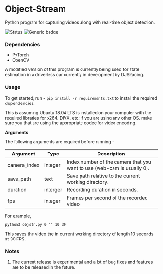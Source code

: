 # Object-Stream
Python program for capturing videos along with real-time object detection.

![Status](https://img.shields.io/badge/Status-Experimental-green.svg)
![Generic badge](https://img.shields.io/badge/Python-3.7.3-Blue.svg)

### Dependencies

<ul>
<li>PyTorch</li>
<li>OpenCV</li>
</ul>

A modified version of this program is currently being used for state estimation in a driverless car currently in development by DJSRacing.

### Usage

To get started, run - ```pip install -r requirements.txt``` to install the required dependencies.

This is assuming Ubuntu 18.04 LTS is installed on your computer with the required libraries for x264, DIVX, etc; if you are using any other OS, make sure you that are using the appropriate codec for video encoding.

<b>Arguments</b><br>

The following arguments are required before running - 

Argument         | Type                           | Description
---------------- | ------------------------------ | ---------------------------------------------------------------------------------
camera_index     | integer                        | Index number of the camera that you want to use (web-cam is usually 0).
save_path        | text                           | Save path relative to the current working directory.
duration         | interger                       | Recording duration in seconds.
fps              | integer                        | Frames per second of the recorded video

For example,

```python3 objstr.py 0 "" 10 30``` <br>

This saves the video the in current working directory of length 10 seconds at 30 FPS.

### Notes 

1. The current release is experimental and a lot of bug fixes and features are to be released in the future.